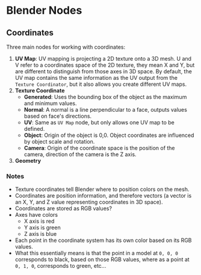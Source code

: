 # Blender Nodes

## Coordinates

Three main nodes for working with coordinates:

1. **UV Map**: UV mapping is projecting a 2D texture onto a 3D mesh. U and V refer to a coordinates space of the 2D texture, they mean X and Y, but are different to distinguish from those axes in 3D space. By default, the UV map contains the same information as the UV output from the `Texture Coordinator`, but it also allows you create different UV maps.
2. **Texture Coordinate**
    - **Generated**: Uses the bounding box of the object as the maximum and minimum values.
    - **Normal**: A normal is a line perpendicular to a face, outputs values based on face's directions.
    - **UV**: Same as `UV Map` node, but only allows one UV map to be defined.
    - **Object**: Origin of the object is 0,0. Object coordinates are influenced by object scale and rotation.
    - **Camera**: Origin of the coordinate space is the position of the camera, direction of the camera is the Z axis.
3. **Geometry**

### Notes

- Texture coordinates tell Blender where to position colors on the mesh.
- Coordinates are position information, and therefore vectors (a vector is an X, Y, and Z value representing coordinates in 3D space).
- Coordinates are stored as RGB values?
- Axes have colors
    - X axis is red
    - Y axis is green
    - Z axis is blue
- Each point in the coordinate system has its own color based on its RGB values.
- What this essentially means is that the point in a model at `0, 0, 0` corresponds to black, based on those RGB values, where as a point at `0, 1, 0`, corresponds to green, etc...